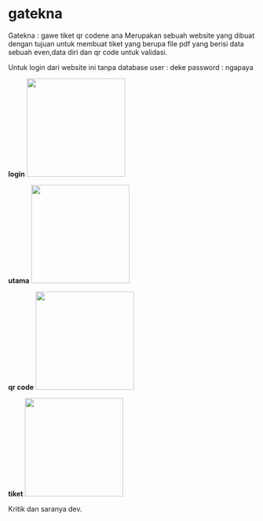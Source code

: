 # gatekna
Gatekna : gawe tiket qr codene ana
Merupakan sebuah website yang dibuat dengan tujuan untuk
membuat tiket yang berupa file pdf yang berisi data sebuah even,data diri dan qr code untuk validasi.

Untuk login dari website ini tanpa database
user : deke
password : ngapaya

**login**
<img src="https://github.com/NaofalMufid/gatekna/blob/master/screenshoot/Screen%20Shot%202018-03-27%20at%2016.38.46.png" width="200">

**utama**
<img src="https://github.com/NaofalMufid/gatekna/blob/master/screenshoot/Screen%20Shot%202018-03-27%20at%2016.39.03.png" width="200">

**qr code**
<img src="https://github.com/NaofalMufid/gatekna/blob/master/screenshoot/Screen%20Shot%202018-03-27%20at%2016.39.14.png" width="200">

**tiket**
<img src="https://github.com/NaofalMufid/gatekna/blob/master/screenshoot/Screen%20Shot%202018-03-27%20at%2016.40.58.png" width="200">

Kritik dan saranya dev.
